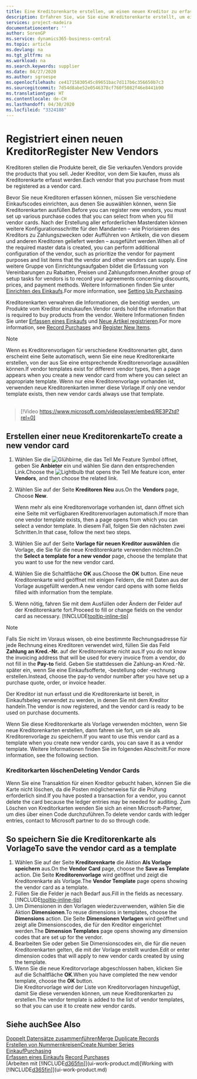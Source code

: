 ```yaml
---
title: Eine Kreditorenkarte erstellen, um einen neuen Kreditor zu erfassen | Microsoft Docs
description: Erfahren Sie, wie Sie eine Kreditorenkarte erstellt, um einen neuen Kreditor oder einem Lieferanten zu erfassen.
services: project-madeira
documentationcenter: ''
author: SorenGP
ms.service: dynamics365-business-central
ms.topic: article
ms.devlang: na
ms.tgt_pltfrm: na
ms.workload: na
ms.search.keywords: supplier
ms.date: 04/27/2020
ms.author: sgroespe
ms.openlocfilehash: ce41715830545c89651bac7d117b6c356650b7c3
ms.sourcegitcommit: 7d54d8abe52e0546378cf760f5082f46e8441b90
ms.translationtype: HT
ms.contentlocale: de-CH
ms.lasthandoff: 04/30/2020
ms.locfileid: "3324188"
---
```

# <a name="register-new-vendors"></a><span data-ttu-id="bce3e-103">Registriert einen neuen Kreditor</span><span class="sxs-lookup"><span data-stu-id="bce3e-103">Register New Vendors</span></span>
<span data-ttu-id="bce3e-104">Kreditoren stellen die Produkte bereit, die Sie verkaufen.</span><span class="sxs-lookup"><span data-stu-id="bce3e-104">Vendors provide the products that you sell.</span></span> <span data-ttu-id="bce3e-105">Jeder Kreditor, von dem Sie kaufen, muss als Kreditorenkarte erfasst werden.</span><span class="sxs-lookup"><span data-stu-id="bce3e-105">Each vendor that you purchase from must be registered as a vendor card.</span></span>

<span data-ttu-id="bce3e-106">Bevor Sie neue Kreditoren erfassen können, müssen Sie verschiedene Einkaufscodes einrichten, aus denen Sie auswählen können, wenn Sie Kreditorenkarten ausfüllen.</span><span class="sxs-lookup"><span data-stu-id="bce3e-106">Before you can register new vendors, you must set up various purchase codes that you can select from when you fill vendor cards.</span></span> <span data-ttu-id="bce3e-107">Nach der Erstellung aller erforderlichen Masterdaten können weitere Konfigurationsschritte für den Mandanten – wie Priorisieren des Kreditors zu Zahlungszwecken oder Aufführen von Artikeln, die von diesem und anderen Kreditoren geliefert werden – ausgeführt werden.</span><span class="sxs-lookup"><span data-stu-id="bce3e-107">When all of the required master data is created, you can perform additional configuration of the vendor, such as prioritize the vendor for payment purposes and list items that the vendor and other vendors can supply.</span></span> <span data-ttu-id="bce3e-108">Eine weitere Gruppe von Einrichtungsaufgaben bildet die Erfassung von Vereinbarungen zu Rabatten, Preisen und Zahlungsformen.</span><span class="sxs-lookup"><span data-stu-id="bce3e-108">Another group of setup tasks for vendors is to record your agreements concerning discounts, prices, and payment methods.</span></span> <span data-ttu-id="bce3e-109">Weitere Informationen finden Sie unter [Einrichten des Einkaufs](purchasing-setup-purchasing.md).</span><span class="sxs-lookup"><span data-stu-id="bce3e-109">For more information, see [Setting Up Purchasing](purchasing-setup-purchasing.md).</span></span>

<span data-ttu-id="bce3e-110">Kreditorenkarten verwahren die Informationen, die benötigt werden, um Produkte vom Kreditor einzukaufen.</span><span class="sxs-lookup"><span data-stu-id="bce3e-110">Vendor cards hold the information that is required to buy products from the vendor.</span></span> <span data-ttu-id="bce3e-111">Weitere Informationen finden Sie unter [Erfassen eines Einkaufs](purchasing-how-record-purchases.md) und [Neue Artikel registrieren](inventory-how-register-new-items.md).</span><span class="sxs-lookup"><span data-stu-id="bce3e-111">For more information, see [Record Purchases](purchasing-how-record-purchases.md) and [Register New Items](inventory-how-register-new-items.md).</span></span>

> [!NOTE]  
>   <span data-ttu-id="bce3e-112">Wenn es Kreditorenvorlagen für verschiedene Kreditorenarten gibt, dann erscheint eine Seite automatisch, wenn Sie eine neue Kreditorenkarte erstellen, von der aus Sie eine entsprechende Kreditorenvorlage auswählen können.</span><span class="sxs-lookup"><span data-stu-id="bce3e-112">If vendor templates exist for different vendor types, then a page appears when you create a new vendor card from where you can select an appropriate template.</span></span> <span data-ttu-id="bce3e-113">Wenn nur eine Kreditorenvorlage vorhanden ist, verwenden neue Kreditorenkarten immer diese Vorlage.</span><span class="sxs-lookup"><span data-stu-id="bce3e-113">If only one vendor template exists, then new vendor cards always use that template.</span></span>
<br><br>  

> [!Video https://www.microsoft.com/videoplayer/embed/RE3PZtd?rel=0]

## <a name="to-create-a-new-vendor-card"></a><span data-ttu-id="bce3e-114">Erstellen einer neue Kreditorenkarte</span><span class="sxs-lookup"><span data-stu-id="bce3e-114">To create a new vendor card</span></span>
1. <span data-ttu-id="bce3e-115">Wählen Sie die ![Glühbirne, die das Tell Me Feature](media/ui-search/search_small.png "Tell Me-Funktion") Symbol öffnet, geben Sie **Anbieter** ein und wählen Sie dann den entsprechenden Link.</span><span class="sxs-lookup"><span data-stu-id="bce3e-115">Choose the ![Lightbulb that opens the Tell Me feature](media/ui-search/search_small.png "Tell me what you want to do") icon, enter **Vendors**, and then choose the related link.</span></span>  
2. <span data-ttu-id="bce3e-116">Wählen Sie auf der Seite **Kreditoren** **Neu** aus.</span><span class="sxs-lookup"><span data-stu-id="bce3e-116">On the **Vendors** page, Choose **New**.</span></span>

    <span data-ttu-id="bce3e-117">Wenn mehr als eine Kreditorenvorlage vorhanden ist, dann öffnet sich eine Seite mit verfügbaren Kreditorenvorlagen automatisch.</span><span class="sxs-lookup"><span data-stu-id="bce3e-117">If more than one vendor template exists, then a page opens from which you can select a vendor template.</span></span> <span data-ttu-id="bce3e-118">In diesem Fall, folgen Sie den nächsten zwei Schritten.</span><span class="sxs-lookup"><span data-stu-id="bce3e-118">In that case, follow the next two steps.</span></span>
3. <span data-ttu-id="bce3e-119">Wählen Sie auf der Seite **Vorlage für neuen Kreditor auswählen** die Vorlage, die Sie für die neue Kreditorenkarte verwenden möchten.</span><span class="sxs-lookup"><span data-stu-id="bce3e-119">On the **Select a template for a new vendor** page, choose the template that you want to use for the new vendor card.</span></span>
4. <span data-ttu-id="bce3e-120">Wählen Sie die Schaltfläche **OK** aus.</span><span class="sxs-lookup"><span data-stu-id="bce3e-120">Choose the **OK** button.</span></span> <span data-ttu-id="bce3e-121">Eine neue Kreditorenkarte wird geöffnet mit einigen Feldern, die mit Daten aus der Vorlage ausgefüllt werden.</span><span class="sxs-lookup"><span data-stu-id="bce3e-121">A new vendor card opens with some fields filled with information from the template.</span></span>
5. <span data-ttu-id="bce3e-122">Wenn nötig, fahren Sie mit dem Ausfüllen oder Ändern der Felder auf der Kreditorenkarte fort.</span><span class="sxs-lookup"><span data-stu-id="bce3e-122">Proceed to fill or change fields on the vendor card as necessary.</span></span> [!INCLUDE[tooltip-inline-tip](includes/tooltip-inline-tip_md.md)]

> [!NOTE]  
>   <span data-ttu-id="bce3e-123">Falls Sie nicht im Voraus wissen, ob eine bestimmte Rechnungsadresse für jede Rechnung eines Kreditoren verwendet wird, füllen Sie das Feld **Zahlung an Kred.-Nr.** auf der Kreditorenkarte nicht aus.</span><span class="sxs-lookup"><span data-stu-id="bce3e-123">If you do not know the invoicing address that will be used for every invoice from a vendor, do not fill in the **Pay-to** field.</span></span> <span data-ttu-id="bce3e-124">Geben Sie stattdessen die Zahlung-an Kred.-Nr. später ein, wenn Sie eine Einkaufsofferte, -bestellung oder -rechnung erstellen.</span><span class="sxs-lookup"><span data-stu-id="bce3e-124">Instead, choose the pay-to vendor number after you have set up a purchase quote, order, or invoice header.</span></span>

<span data-ttu-id="bce3e-125">Der Kreditor ist nun erfasst und die Kreditorenkarte ist bereit, in Einkaufsbeleg verwendet zu werden, in denen Sie mit dem Kreditor handeln.</span><span class="sxs-lookup"><span data-stu-id="bce3e-125">The vendor is now registered, and the vendor card is ready to be used on purchase documents.</span></span>

<span data-ttu-id="bce3e-126">Wenn Sie diese Kreditorenkarte als Vorlage verwenden möchten, wenn Sie neue Kreditorenkarten erstellen, dann fahren sie fort, um sie als Kreditorenvorlage zu speichern.</span><span class="sxs-lookup"><span data-stu-id="bce3e-126">If you want to use this vendor card as a template when you create new vendor cards, you can save it as a vendor template.</span></span> <span data-ttu-id="bce3e-127">Weitere Informationen finden Sie im folgenden Abschnitt.</span><span class="sxs-lookup"><span data-stu-id="bce3e-127">For more information, see the following section.</span></span>

### <a name="deleting-vendor-cards"></a><span data-ttu-id="bce3e-128">Kreditorkarten löschen</span><span class="sxs-lookup"><span data-stu-id="bce3e-128">Deleting Vendor Cards</span></span>
<span data-ttu-id="bce3e-129">Wenn Sie eine Transaktion für einen Kreditor gebucht haben, können Sie die Karte nicht löschen, da die Posten möglicherweise für die Prüfung erforderlich sind.</span><span class="sxs-lookup"><span data-stu-id="bce3e-129">If you have posted a transaction for a vendor, you cannot delete the card because the ledger entries may be needed for auditing.</span></span> <span data-ttu-id="bce3e-130">Zum Löschen von Kreditorkarten wenden Sie sich an einen Microsoft-Partner, um dies über einen Code durchzuführen.</span><span class="sxs-lookup"><span data-stu-id="bce3e-130">To delete vendor cards with ledger entries, contact to Microsoft partner to do so through code.</span></span>

## <a name="to-save-the-vendor-card-as-a-template"></a><span data-ttu-id="bce3e-131">So speichern Sie die Kreditorenkarte als Vorlage</span><span class="sxs-lookup"><span data-stu-id="bce3e-131">To save the vendor card as a template</span></span>
1. <span data-ttu-id="bce3e-132">Wählen Sie auf der Seite **Kreditorenkarte** die Aktion **Als Vorlage speichern** aus.</span><span class="sxs-lookup"><span data-stu-id="bce3e-132">On the **Vendor Card** page, choose the **Save as Template** action.</span></span> <span data-ttu-id="bce3e-133">Die Seite **Kreditorenvorlage** wird geöffnet und zeigt die Kreditorenkarte als Vorlage.</span><span class="sxs-lookup"><span data-stu-id="bce3e-133">The **Vendor Template** page opens showing the vendor card as a template.</span></span>
2. <span data-ttu-id="bce3e-134">Füllen Sie die Felder je nach Bedarf aus.</span><span class="sxs-lookup"><span data-stu-id="bce3e-134">Fill in the fields as necessary.</span></span> [!INCLUDE[tooltip-inline-tip](includes/tooltip-inline-tip_md.md)]
3. <span data-ttu-id="bce3e-135">Um Dimensionen in den Vorlagen wiederzuverwenden, wählen Sie die Aktion **Dimensionen**.</span><span class="sxs-lookup"><span data-stu-id="bce3e-135">To reuse dimensions in templates, choose the **Dimensions** action.</span></span> <span data-ttu-id="bce3e-136">Die Seite **Dimensionen Vorlagen** wird geöffnet und zeigt alle Dimensionscodes, die für den Kreditor eingerichtet werden.</span><span class="sxs-lookup"><span data-stu-id="bce3e-136">The **Dimension Templates** page opens showing any dimension codes that are set up for the vendor.</span></span>
4. <span data-ttu-id="bce3e-137">Bearbeiten Sie oder geben Sie Dimensionscodes ein, die für die neuen Kreditorenkarten gelten, die mit der Vorlage erstellt wurden.</span><span class="sxs-lookup"><span data-stu-id="bce3e-137">Edit or enter dimension codes that will apply to new vendor cards created by using the template.</span></span>
5. <span data-ttu-id="bce3e-138">Wenn Sie die neue Kreditorvorlage abgeschlossen haben, klicken Sie auf die Schaltfläche **OK**.</span><span class="sxs-lookup"><span data-stu-id="bce3e-138">When you have completed the new vendor template, choose the **OK** button.</span></span>  
   <span data-ttu-id="bce3e-139">Die Kreditorvorlage wird der Liste von Kreditorvorlagen hinzugefügt, damit Sie diese verwenden können, um neue Kreditorenkarten zu erstellen.</span><span class="sxs-lookup"><span data-stu-id="bce3e-139">The vendor template is added to the list of vendor templates, so that you can use it to create new vendor cards.</span></span>

## <a name="see-also"></a><span data-ttu-id="bce3e-140">Siehe auch</span><span class="sxs-lookup"><span data-stu-id="bce3e-140">See Also</span></span>
[<span data-ttu-id="bce3e-141">Doppelt Datensätze zusammenführen</span><span class="sxs-lookup"><span data-stu-id="bce3e-141">Merge Duplicate Records</span></span>](sales-how-merge-duplicate-records.md)  
[<span data-ttu-id="bce3e-142">Erstellen von Nummernkreisen</span><span class="sxs-lookup"><span data-stu-id="bce3e-142">Create Number Series</span></span>](ui-create-number-series.md)  
[<span data-ttu-id="bce3e-143">Einkauf</span><span class="sxs-lookup"><span data-stu-id="bce3e-143">Purchasing</span></span>](purchasing-manage-purchasing.md)  
<span data-ttu-id="bce3e-144">[Erfassen eines Einkaufs](purchasing-how-record-purchases.md) </span><span class="sxs-lookup"><span data-stu-id="bce3e-144">[Record Purchases](purchasing-how-record-purchases.md) </span></span>  
<span data-ttu-id="bce3e-145">[Arbeiten mit [!INCLUDE[d365fin](includes/d365fin_md.md)]](ui-work-product.md)</span><span class="sxs-lookup"><span data-stu-id="bce3e-145">[Working with [!INCLUDE[d365fin](includes/d365fin_md.md)]](ui-work-product.md)</span></span>  
